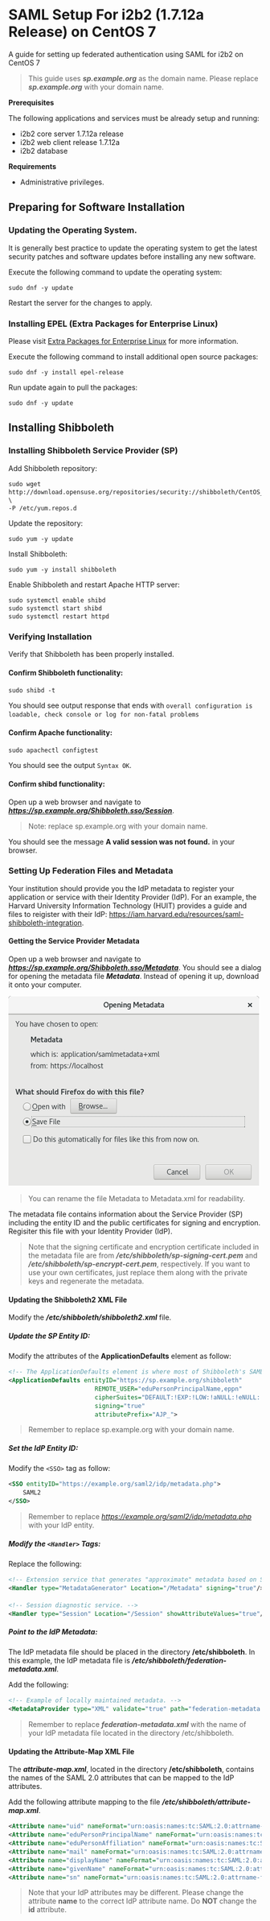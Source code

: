 # SAML Setup  For i2b2 (1.7.12a Release) on CentOS 7

A guide for setting up federated authentication using SAML for i2b2 on CentOS 7

> This guide uses ***sp.example.org*** as the domain name.  Please replace ***sp.example.org*** with your domain name.

**Prerequisites**

The following applications and services must be already setup and running:

- i2b2 core server 1.7.12a release
- i2b2 web client release 1.7.12a
- i2b2 database

**Requirements**
- Administrative privileges.

## Preparing for Software Installation

### Updating the Operating System.

It is generally best practice to update the operating system to get the latest security patches and software updates before installing any new software.

Execute the following command to update the operating system:

```
sudo dnf -y update
```

Restart the server for the changes to apply.

### Installing EPEL (Extra Packages for Enterprise Linux)

Please visit [Extra Packages for Enterprise Linux](https://docs.fedoraproject.org/en-US/epel/) for more information.

Execute the following command to install additional open source packages:

```
sudo dnf -y install epel-release
```

Run update again to pull the packages:

```
sudo dnf -y update
```

## Installing Shibboleth

### Installing Shibboleth Service Provider (SP)

Add Shibboleth repository:

```
sudo wget http://download.opensuse.org/repositories/security://shibboleth/CentOS_7/security:shibboleth.repo \
-P /etc/yum.repos.d
```

Update the repository:

```
sudo yum -y update
```

Install Shibboleth:

```
sudo yum -y install shibboleth
```

Enable Shibboleth and restart Apache HTTP server:

```
sudo systemctl enable shibd
sudo systemctl start shibd
sudo systemctl restart httpd
```
### Verifying Installation

Verify that Shibboleth has been properly installed.

#### Confirm Shibboleth functionality:

```
sudo shibd -t
```

You should see output response that ends with  `overall configuration is loadable, check console or log for non-fatal problems
`

#### Confirm Apache functionality:

```
sudo apachectl configtest
```

You should see the output `Syntax OK`.

#### Confirm shibd functionality:

Open up a web browser and navigate to ***https://sp.example.org/Shibboleth.sso/Session***.

> Note: replace sp.example.org with your domain name.

You should see the message **A valid session was not found.** in your browser.

### Setting Up Federation Files and Metadata

Your institution should provide you the IdP metadata to register your application or service with their Identity Provider (IdP).  For an example, the Harvard University Information Technology (HUIT) provides a guide and files to reigister with their IdP: https://iam.harvard.edu/resources/saml-shibboleth-integration.

#### Getting the Service Provider Metadata

Open up a web browser and navigate to ***https://sp.example.org/Shibboleth.sso/Metadata***.  You should see a dialog for opening the metadata file ***Metadata***.  Instead of opening it up, download it onto your computer.

![Download Metadata](./metadata_download.png)

> You can rename the file Metadata to Metadata.xml for readability.

The metadata file contains information about the Service Provider (SP) including the entity ID and the public certificates for signing and encryption.  Regisiter this file with your Identity Provider (IdP).

> Note that the signing certificate and encryption certificate included in the metadata file are from ***/etc/shibboleth/sp-signing-cert.pem*** and ***/etc/shibboleth/sp-encrypt-cert.pem***, respectively.  If you want to use your own certificates, just replace them along with the private keys and regenerate the metadata.

#### Updating the Shibboleth2 XML File

Modify the ***/etc/shibboleth/shibboleth2.xml*** file.

##### Update the SP Entity ID:

Modify the attributes of the **ApplicationDefaults** element as follow:

```xml
<!-- The ApplicationDefaults element is where most of Shibboleth's SAML bits are defined. -->
<ApplicationDefaults entityID="https://sp.example.org/shibboleth"
                        REMOTE_USER="eduPersonPrincipalName,eppn"
                        cipherSuites="DEFAULT:!EXP:!LOW:!aNULL:!eNULL:!DES:!IDEA:!SEED:!RC4:!3DES:!kRSA:!SSLv2:!SSLv3:!TLSv1:!TLSv1.1"
                        signing="true"
                        attributePrefix="AJP_">
```

> Remember to replace sp.example.org with your domain name.

##### Set the IdP Entity ID:

Modify the ```<SSO>``` tag as follow:

```xml
<SSO entityID="https://example.org/saml2/idp/metadata.php">
    SAML2
</SSO>
```
> Remember to replace *https://example.org/saml2/idp/metadata.php* with your IdP entity.

##### Modify the ```<Handler>``` Tags:

Replace the following:

```xml
<!-- Extension service that generates "approximate" metadata based on SP configuration. -->
<Handler type="MetadataGenerator" Location="/Metadata" signing="true"/>

<!-- Session diagnostic service. -->
<Handler type="Session" Location="/Session" showAttributeValues="true"/>
```

##### Point to the IdP Metadata:

The IdP metadata file should be placed in the directory **/etc/shibboleth**.  In this example, the IdP metadata file is ***/etc/shibboleth/federation-metadata.xml***.

Add the following:

```xml
<!-- Example of locally maintained metadata. -->
<MetadataProvider type="XML" validate="true" path="federation-metadata.xml"/>
```

> Remember to replace ***federation-metadata.xml*** with the name of your IdP metadata file located in the directory /etc/shibboleth.

#### Updating the Attribute-Map XML File

The ***attribute-map.xml***, located in the directory **/etc/shibboleth**, contains the names of the SAML 2.0 attributes that can be mapped to the IdP attributes.

Add the following attribute mapping to the file ***/etc/shibboleth/attribute-map.xml***.
```xml
<Attribute name="uid" nameFormat="urn:oasis:names:tc:SAML:2.0:attrname-format:basic" id="uid"/>
<Attribute name="eduPersonPrincipalName" nameFormat="urn:oasis:names:tc:SAML:2.0:attrname-format:basic" id="eduPersonPrincipalName"/>
<Attribute name="eduPersonAffiliation" nameFormat="urn:oasis:names:tc:SAML:2.0:attrname-format:basic" id="eduPersonAffiliation"/>
<Attribute name="mail" nameFormat="urn:oasis:names:tc:SAML:2.0:attrname-format:basic" id="mail"/>
<Attribute name="displayName" nameFormat="urn:oasis:names:tc:SAML:2.0:attrname-format:basic" id="displayName"/>
<Attribute name="givenName" nameFormat="urn:oasis:names:tc:SAML:2.0:attrname-format:basic" id="givenName"/>
<Attribute name="sn" nameFormat="urn:oasis:names:tc:SAML:2.0:attrname-format:basic" id="sn"/>
```

> Note that your IdP attributes may be different.  Please change the attribute **name** to the correct IdP attribute name.  Do **NOT** change the **id** attribute.
